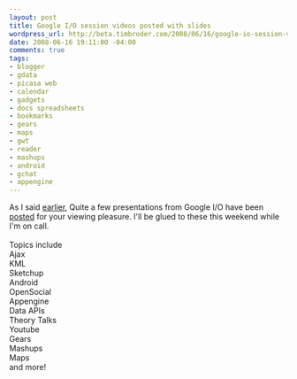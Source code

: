 ```yaml
--- 
layout: post
title: Google I/O session videos posted with slides
wordpress_url: http://beta.timbroder.com/2008/06/16/google-io-session-videos-posted-with-slides/
date: 2008-06-16 19:11:00 -04:00
comments: true
tags: 
- blogger
- gdata
- picasa web
- calendar
- gadgets
- docs spreadsheets
- bookmarks
- gears
- maps
- gwt
- reader
- mashups
- android
- gchat
- appengine
---
```

As I said <a href="http://blog.gpowered.net/2008/04/select-google-io-sessions-to-be-posted.html">earlier</a>, Quite a few presentations from Google I/O have been <a href="http://sites.google.com/site/io/">posted</a> for your viewing pleasure.  I'll be glued to these this weekend while I'm on call.<br /><br />
Topics include<br />
Ajax<br />
KML<br />
Sketchup<br />
Android<br />
OpenSocial<br />
Appengine<br />
Data APIs<br />
Theory Talks<br />
Youtube<br />
Gears<br />
Mashups<br />
Maps<br />
and more!<br />
